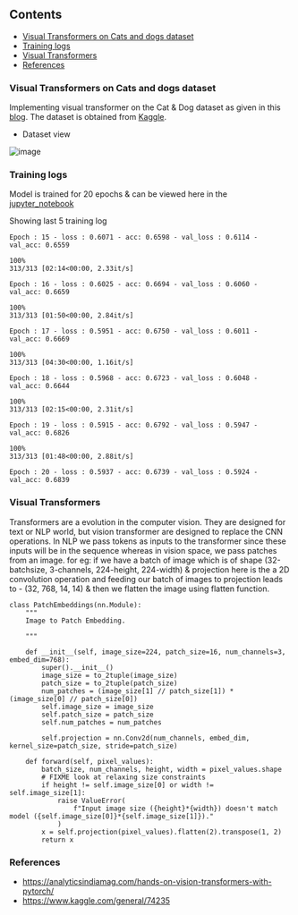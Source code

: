 ## Contents

- [Visual Transformers on Cats and dogs dataset](#visual-transformers-on-cats-and-dogs-dataset)
- [Training logs](#training-log)
- [Visual Transformers](#visual-transformers)
- [References](#references) 



### Visual Transformers on Cats and dogs dataset

Implementing visual transformer on the Cat & Dog dataset as given in this [blog](https://analyticsindiamag.com/hands-on-vision-transformers-with-pytorch/). The dataset is obtained from [Kaggle](https://www.kaggle.com/c/dogs-vs-cats-redux-kernels-edition/data). 

- Dataset view

![image](https://user-images.githubusercontent.com/47082769/128538664-311c378d-66fa-4a99-ac0b-3003e7de0243.png)



### Training logs

Model is trained for 20 epochs & can be viewed here in the [jupyter_notebook](https://github.com/karthikmohan1702/EVA6/blob/main/S13_VisionTransformers%20/S13_VIT_Dog_Cat.ipynb)

Showing last 5 training log 

    Epoch : 15 - loss : 0.6071 - acc: 0.6598 - val_loss : 0.6114 - val_acc: 0.6559

    100%
    313/313 [02:14<00:00, 2.33it/s]

    Epoch : 16 - loss : 0.6025 - acc: 0.6694 - val_loss : 0.6060 - val_acc: 0.6659

    100%
    313/313 [01:50<00:00, 2.84it/s]

    Epoch : 17 - loss : 0.5951 - acc: 0.6750 - val_loss : 0.6011 - val_acc: 0.6669

    100%
    313/313 [04:30<00:00, 1.16it/s]

    Epoch : 18 - loss : 0.5968 - acc: 0.6723 - val_loss : 0.6048 - val_acc: 0.6644

    100%
    313/313 [02:15<00:00, 2.31it/s]

    Epoch : 19 - loss : 0.5915 - acc: 0.6792 - val_loss : 0.5947 - val_acc: 0.6826

    100%
    313/313 [01:48<00:00, 2.88it/s]

    Epoch : 20 - loss : 0.5937 - acc: 0.6739 - val_loss : 0.5924 - val_acc: 0.6839

### Visual Transformers

Transformers are a evolution in the computer vision. They are designed for text or NLP world, but vision transformer are designed to replace the CNN operations. In NLP we pass tokens as inputs to the transformer since these inputs will be in the sequence whereas in vision space, we pass patches from an image.
for eg: if we have a batch of image which is of shape (32-batchsize, 3-channels, 224-height, 224-width) & projection here is the a 2D convolution operation and feeding our batch of images to projection leads to - (32, 768, 14, 14) & then we flatten the image using flatten function. 

    class PatchEmbeddings(nn.Module):
        """
        Image to Patch Embedding.

        """

        def __init__(self, image_size=224, patch_size=16, num_channels=3, embed_dim=768):
            super().__init__()
            image_size = to_2tuple(image_size)
            patch_size = to_2tuple(patch_size)
            num_patches = (image_size[1] // patch_size[1]) * (image_size[0] // patch_size[0])
            self.image_size = image_size
            self.patch_size = patch_size
            self.num_patches = num_patches

            self.projection = nn.Conv2d(num_channels, embed_dim, kernel_size=patch_size, stride=patch_size)

        def forward(self, pixel_values):
            batch_size, num_channels, height, width = pixel_values.shape
            # FIXME look at relaxing size constraints
            if height != self.image_size[0] or width != self.image_size[1]:
                raise ValueError(
                    f"Input image size ({height}*{width}) doesn't match model ({self.image_size[0]}*{self.image_size[1]})."
                )
            x = self.projection(pixel_values).flatten(2).transpose(1, 2)
            return x

 



### References

- https://analyticsindiamag.com/hands-on-vision-transformers-with-pytorch/
- https://www.kaggle.com/general/74235 
